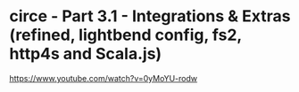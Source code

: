 # circe - Part 3.1 - Integrations & Extras (refined, lightbend config, fs2, http4s and Scala.js)

https://www.youtube.com/watch?v=0yMoYU-rodw
